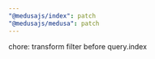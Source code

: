 ```yaml
---
"@medusajs/index": patch
"@medusajs/medusa": patch
---
```


chore: transform filter before query.index
